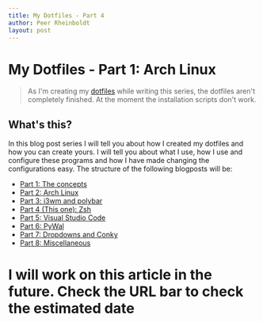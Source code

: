 ```yaml
---
title: My Dotfiles - Part 4
author: Peer Rheinboldt
layout: post
---
```


# My Dotfiles - Part 1: Arch Linux
> As I'm creating my [dotfiles](https://github.com/peerlator/dotfiles-new) while writing this series, the dotfiles aren't completely finished. At the moment the installation scripts don't work.  

## What's this?
In this blog post series I will tell you about how I created my dotfiles and how you can create yours. I will tell you about what I use, how I use and configure these programs and how I have made changing the configurations easy. The structure of the following blogposts will be:
- [Part 1: The concepts](https://www.peerlator.com/2019/04/14/MyDotfilesPart1.html)
- [Part 2: Arch Linux](https://www.peerlator.com/2019/04/21/MyDotfilesPart2.html)
- [Part 3: i3wm and polybar](https://www.peerlator.com/2019/04/28/MyDotfilesPart3.html)
- [Part 4 (This one): Zsh](https://www.peerlator.com/2019/05/05/MyDotfilesPart4.html)
- [Part 5: Visual Studio Code](https://www.peerlator.com/2019/05/12/MyDotfilesPart5.html)
- [Part 6: PyWal](https://www.peerlator.com/2019/05/19/MyDotfilesPart6.html)
- [Part 7: Dropdowns and Conky](https://www.peerlator.com/2019/05/26/MyDotfilesPart7.html)
- [Part 8: Miscellaneous](https://www.peerlator.com/2019/06/02/MyDotfilesPart8.html)

# I will work on this article in the future. Check the URL bar to check the estimated date